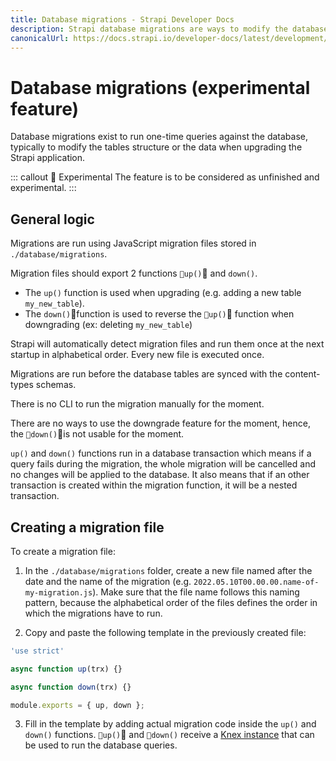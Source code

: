 ```yaml
---
title: Database migrations - Strapi Developer Docs
description: Strapi database migrations are ways to modify the database
canonicalUrl: https://docs.strapi.io/developer-docs/latest/development/backend-customization/database-migrations.html
---
```


# Database migrations (experimental feature)

Database migrations exist to run one-time queries against the database, typically to modify the tables structure or the data when upgrading the Strapi application.

::: callout 🚧  Experimental
The feature is to be considered as unfinished and experimental.
:::

## General logic

Migrations are run using JavaScript migration files stored in `./database/migrations`.

Migration files should export 2 functions `up()` and `down()`.
- The `up()` function is used when upgrading (e.g. adding a new table `my_new_table`).
- The `down()`function is used to reverse the `up()` function when downgrading (ex: deleting `my_new_table`)

Strapi will automatically detect migration files and run them once at the next startup in alphabetical order. Every new file is executed once.

Migrations are run before the database tables are synced with the content-types schemas.

There is no CLI to run the migration manually for the moment.

There are no ways to use the downgrade feature for the moment, hence, the `down()`is not usable for the moment.

`up()` and `down()` functions run in a database transaction which means if a query fails during the migration, the whole migration will be cancelled and no changes will be applied to the database. It also means that if an other transaction is created within the migration function, it will be a nested transaction.

## Creating a migration file

To create a migration file: 

1. In the `./database/migrations` folder, create a new file named after the date and the name of the migration (e.g. `2022.05.10T00.00.00.name-of-my-migration.js`). Make sure that the file name follows this naming pattern, because the alphabetical order of the files defines the order in which the migrations have to run.

2. Copy and paste the following template in the previously created file:

```jsx
'use strict'

async function up(trx) {}

async function down(trx) {}

module.exports = { up, down };
```

3. Fill in the template by adding actual migration code inside the `up()` and `down()` functions.
`up()` and `down()` receive a [Knex instance](https://knexjs.org/) that can be used to run the database queries.
